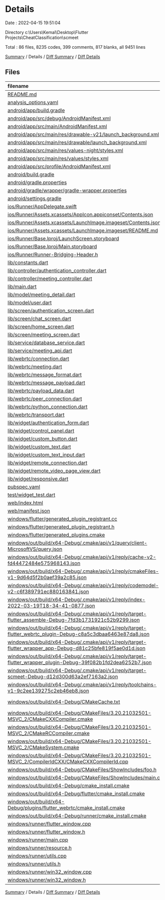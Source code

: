 # Details

Date : 2022-04-15 19:51:04

Directory c:\Users\Kemal\Desktop\Flutter Projects\CheatClassification\scmeet

Total : 86 files,  8235 codes, 399 comments, 817 blanks, all 9451 lines

[Summary](results.md) / Details / [Diff Summary](diff.md) / [Diff Details](diff-details.md)

## Files
| filename | language | code | comment | blank | total |
| :--- | :--- | ---: | ---: | ---: | ---: |
| [README.md](/README.md) | Markdown | 10 | 0 | 7 | 17 |
| [analysis_options.yaml](/analysis_options.yaml) | YAML | 3 | 23 | 4 | 30 |
| [android/app/build.gradle](/android/app/build.gradle) | Gradle | 53 | 3 | 13 | 69 |
| [android/app/src/debug/AndroidManifest.xml](/android/app/src/debug/AndroidManifest.xml) | XML | 4 | 3 | 1 | 8 |
| [android/app/src/main/AndroidManifest.xml](/android/app/src/main/AndroidManifest.xml) | XML | 38 | 6 | 2 | 46 |
| [android/app/src/main/res/drawable-v21/launch_background.xml](/android/app/src/main/res/drawable-v21/launch_background.xml) | XML | 4 | 7 | 2 | 13 |
| [android/app/src/main/res/drawable/launch_background.xml](/android/app/src/main/res/drawable/launch_background.xml) | XML | 4 | 7 | 2 | 13 |
| [android/app/src/main/res/values-night/styles.xml](/android/app/src/main/res/values-night/styles.xml) | XML | 9 | 9 | 1 | 19 |
| [android/app/src/main/res/values/styles.xml](/android/app/src/main/res/values/styles.xml) | XML | 9 | 9 | 1 | 19 |
| [android/app/src/profile/AndroidManifest.xml](/android/app/src/profile/AndroidManifest.xml) | XML | 4 | 3 | 1 | 8 |
| [android/build.gradle](/android/build.gradle) | Gradle | 27 | 0 | 5 | 32 |
| [android/gradle.properties](/android/gradle.properties) | Properties | 3 | 0 | 1 | 4 |
| [android/gradle/wrapper/gradle-wrapper.properties](/android/gradle/wrapper/gradle-wrapper.properties) | Properties | 5 | 1 | 1 | 7 |
| [android/settings.gradle](/android/settings.gradle) | Gradle | 8 | 0 | 4 | 12 |
| [ios/Runner/AppDelegate.swift](/ios/Runner/AppDelegate.swift) | Swift | 12 | 0 | 2 | 14 |
| [ios/Runner/Assets.xcassets/AppIcon.appiconset/Contents.json](/ios/Runner/Assets.xcassets/AppIcon.appiconset/Contents.json) | JSON | 122 | 0 | 1 | 123 |
| [ios/Runner/Assets.xcassets/LaunchImage.imageset/Contents.json](/ios/Runner/Assets.xcassets/LaunchImage.imageset/Contents.json) | JSON | 23 | 0 | 1 | 24 |
| [ios/Runner/Assets.xcassets/LaunchImage.imageset/README.md](/ios/Runner/Assets.xcassets/LaunchImage.imageset/README.md) | Markdown | 3 | 0 | 2 | 5 |
| [ios/Runner/Base.lproj/LaunchScreen.storyboard](/ios/Runner/Base.lproj/LaunchScreen.storyboard) | XML | 36 | 1 | 1 | 38 |
| [ios/Runner/Base.lproj/Main.storyboard](/ios/Runner/Base.lproj/Main.storyboard) | XML | 25 | 1 | 1 | 27 |
| [ios/Runner/Runner-Bridging-Header.h](/ios/Runner/Runner-Bridging-Header.h) | C++ | 1 | 0 | 1 | 2 |
| [lib/constants.dart](/lib/constants.dart) | Dart | 16 | 0 | 3 | 19 |
| [lib/controller/authentication_controller.dart](/lib/controller/authentication_controller.dart) | Dart | 6 | 0 | 2 | 8 |
| [lib/controller/meeting_controller.dart](/lib/controller/meeting_controller.dart) | Dart | 18 | 0 | 7 | 25 |
| [lib/main.dart](/lib/main.dart) | Dart | 20 | 1 | 5 | 26 |
| [lib/model/meeting_detail.dart](/lib/model/meeting_detail.dart) | Dart | 13 | 0 | 3 | 16 |
| [lib/model/user.dart](/lib/model/user.dart) | Dart | 16 | 0 | 4 | 20 |
| [lib/screen/authentication_screen.dart](/lib/screen/authentication_screen.dart) | Dart | 95 | 2 | 9 | 106 |
| [lib/screen/chat_screen.dart](/lib/screen/chat_screen.dart) | Dart | 101 | 10 | 10 | 121 |
| [lib/screen/home_screen.dart](/lib/screen/home_screen.dart) | Dart | 288 | 4 | 17 | 309 |
| [lib/screen/meeting_screen.dart](/lib/screen/meeting_screen.dart) | Dart | 456 | 30 | 49 | 535 |
| [lib/service/database_service.dart](/lib/service/database_service.dart) | Dart | 0 | 0 | 1 | 1 |
| [lib/service/meeting_api.dart](/lib/service/meeting_api.dart) | Dart | 19 | 1 | 4 | 24 |
| [lib/webrtc/connection.dart](/lib/webrtc/connection.dart) | Dart | 23 | 0 | 5 | 28 |
| [lib/webrtc/meeting.dart](/lib/webrtc/meeting.dart) | Dart | 335 | 3 | 39 | 377 |
| [lib/webrtc/message_format.dart](/lib/webrtc/message_format.dart) | Dart | 5 | 0 | 2 | 7 |
| [lib/webrtc/message_payload.dart](/lib/webrtc/message_payload.dart) | Dart | 8 | 0 | 3 | 11 |
| [lib/webrtc/payload_data.dart](/lib/webrtc/payload_data.dart) | Dart | 141 | 0 | 36 | 177 |
| [lib/webrtc/peer_connection.dart](/lib/webrtc/peer_connection.dart) | Dart | 111 | 3 | 18 | 132 |
| [lib/webrtc/python_connection.dart](/lib/webrtc/python_connection.dart) | Dart | 114 | 18 | 18 | 150 |
| [lib/webrtc/transport.dart](/lib/webrtc/transport.dart) | Dart | 91 | 3 | 17 | 111 |
| [lib/widget/authentication_form.dart](/lib/widget/authentication_form.dart) | Dart | 356 | 3 | 18 | 377 |
| [lib/widget/control_panel.dart](/lib/widget/control_panel.dart) | Dart | 102 | 13 | 9 | 124 |
| [lib/widget/custom_button.dart](/lib/widget/custom_button.dart) | Dart | 27 | 0 | 4 | 31 |
| [lib/widget/custom_text.dart](/lib/widget/custom_text.dart) | Dart | 26 | 0 | 4 | 30 |
| [lib/widget/custom_text_input.dart](/lib/widget/custom_text_input.dart) | Dart | 50 | 8 | 4 | 62 |
| [lib/widget/remote_connection.dart](/lib/widget/remote_connection.dart) | Dart | 160 | 2 | 12 | 174 |
| [lib/widget/remote_video_page_view.dart](/lib/widget/remote_video_page_view.dart) | Dart | 92 | 4 | 18 | 114 |
| [lib/widget/responsive.dart](/lib/widget/responsive.dart) | Dart | 20 | 0 | 7 | 27 |
| [pubspec.yaml](/pubspec.yaml) | YAML | 30 | 56 | 16 | 102 |
| [test/widget_test.dart](/test/widget_test.dart) | Dart | 14 | 10 | 7 | 31 |
| [web/index.html](/web/index.html) | HTML | 80 | 18 | 7 | 105 |
| [web/manifest.json](/web/manifest.json) | JSON | 35 | 0 | 1 | 36 |
| [windows/flutter/generated_plugin_registrant.cc](/windows/flutter/generated_plugin_registrant.cc) | C++ | 6 | 4 | 5 | 15 |
| [windows/flutter/generated_plugin_registrant.h](/windows/flutter/generated_plugin_registrant.h) | C++ | 5 | 5 | 6 | 16 |
| [windows/flutter/generated_plugins.cmake](/windows/flutter/generated_plugins.cmake) | CMake | 13 | 0 | 4 | 17 |
| [windows/out/build/x64-Debug/.cmake/api/v1/query/client-MicrosoftVS/query.json](/windows/out/build/x64-Debug/.cmake/api/v1/query/client-MicrosoftVS/query.json) | JSON | 1 | 0 | 0 | 1 |
| [windows/out/build/x64-Debug/.cmake/api/v1/reply/cache-v2-fd44472484e575968143.json](/windows/out/build/x64-Debug/.cmake/api/v1/reply/cache-v2-fd44472484e575968143.json) | JSON | 1,259 | 0 | 1 | 1,260 |
| [windows/out/build/x64-Debug/.cmake/api/v1/reply/cmakeFiles-v1-9d64d5f2b0aef39a2c85.json](/windows/out/build/x64-Debug/.cmake/api/v1/reply/cmakeFiles-v1-9d64d5f2b0aef39a2c85.json) | JSON | 394 | 0 | 1 | 395 |
| [windows/out/build/x64-Debug/.cmake/api/v1/reply/codemodel-v2-c6f389791ec880163841.json](/windows/out/build/x64-Debug/.cmake/api/v1/reply/codemodel-v2-c6f389791ec880163841.json) | JSON | 166 | 0 | 1 | 167 |
| [windows/out/build/x64-Debug/.cmake/api/v1/reply/index-2022-03-19T18-34-41-0877.json](/windows/out/build/x64-Debug/.cmake/api/v1/reply/index-2022-03-19T18-34-41-0877.json) | JSON | 132 | 0 | 1 | 133 |
| [windows/out/build/x64-Debug/.cmake/api/v1/reply/target-flutter_assemble-Debug-7fd3b1731921c52b9299.json](/windows/out/build/x64-Debug/.cmake/api/v1/reply/target-flutter_assemble-Debug-7fd3b1731921c52b9299.json) | JSON | 73 | 0 | 1 | 74 |
| [windows/out/build/x64-Debug/.cmake/api/v1/reply/target-flutter_webrtc_plugin-Debug-c8a5c3dbaa6463e87da8.json](/windows/out/build/x64-Debug/.cmake/api/v1/reply/target-flutter_webrtc_plugin-Debug-c8a5c3dbaa6463e87da8.json) | JSON | 354 | 0 | 1 | 355 |
| [windows/out/build/x64-Debug/.cmake/api/v1/reply/target-flutter_wrapper_app-Debug-d81c25bfe819f5ae0d1d.json](/windows/out/build/x64-Debug/.cmake/api/v1/reply/target-flutter_wrapper_app-Debug-d81c25bfe819f5ae0d1d.json) | JSON | 271 | 0 | 1 | 272 |
| [windows/out/build/x64-Debug/.cmake/api/v1/reply/target-flutter_wrapper_plugin-Debug-39f082b1fd2dea6252b7.json](/windows/out/build/x64-Debug/.cmake/api/v1/reply/target-flutter_wrapper_plugin-Debug-39f082b1fd2dea6252b7.json) | JSON | 262 | 0 | 1 | 263 |
| [windows/out/build/x64-Debug/.cmake/api/v1/reply/target-scmeet-Debug-d12d300d63a2ef7163a2.json](/windows/out/build/x64-Debug/.cmake/api/v1/reply/target-scmeet-Debug-d12d300d63a2ef7163a2.json) | JSON | 409 | 0 | 1 | 410 |
| [windows/out/build/x64-Debug/.cmake/api/v1/reply/toolchains-v1-9c2ee139275c2eb46eb8.json](/windows/out/build/x64-Debug/.cmake/api/v1/reply/toolchains-v1-9c2ee139275c2eb46eb8.json) | JSON | 53 | 0 | 1 | 54 |
| [windows/out/build/x64-Debug/CMakeCache.txt](/windows/out/build/x64-Debug/CMakeCache.txt) | CMake Cache | 311 | 0 | 72 | 383 |
| [windows/out/build/x64-Debug/CMakeFiles/3.20.21032501-MSVC_2/CMakeCXXCompiler.cmake](/windows/out/build/x64-Debug/CMakeFiles/3.20.21032501-MSVC_2/CMakeCXXCompiler.cmake) | CMake | 74 | 0 | 18 | 92 |
| [windows/out/build/x64-Debug/CMakeFiles/3.20.21032501-MSVC_2/CMakeRCCompiler.cmake](/windows/out/build/x64-Debug/CMakeFiles/3.20.21032501-MSVC_2/CMakeRCCompiler.cmake) | CMake | 6 | 0 | 1 | 7 |
| [windows/out/build/x64-Debug/CMakeFiles/3.20.21032501-MSVC_2/CMakeSystem.cmake](/windows/out/build/x64-Debug/CMakeFiles/3.20.21032501-MSVC_2/CMakeSystem.cmake) | CMake | 11 | 0 | 5 | 16 |
| [windows/out/build/x64-Debug/CMakeFiles/3.20.21032501-MSVC_2/CompilerIdCXX/CMakeCXXCompilerId.cpp](/windows/out/build/x64-Debug/CMakeFiles/3.20.21032501-MSVC_2/CompilerIdCXX/CMakeCXXCompilerId.cpp) | C++ | 555 | 57 | 123 | 735 |
| [windows/out/build/x64-Debug/CMakeFiles/ShowIncludes/foo.h](/windows/out/build/x64-Debug/CMakeFiles/ShowIncludes/foo.h) | C++ | 0 | 0 | 2 | 2 |
| [windows/out/build/x64-Debug/CMakeFiles/ShowIncludes/main.c](/windows/out/build/x64-Debug/CMakeFiles/ShowIncludes/main.c) | C | 2 | 0 | 1 | 3 |
| [windows/out/build/x64-Debug/cmake_install.cmake](/windows/out/build/x64-Debug/cmake_install.cmake) | CMake | 124 | 0 | 19 | 143 |
| [windows/out/build/x64-Debug/flutter/cmake_install.cmake](/windows/out/build/x64-Debug/flutter/cmake_install.cmake) | CMake | 29 | 0 | 6 | 35 |
| [windows/out/build/x64-Debug/plugins/flutter_webrtc/cmake_install.cmake](/windows/out/build/x64-Debug/plugins/flutter_webrtc/cmake_install.cmake) | CMake | 29 | 0 | 6 | 35 |
| [windows/out/build/x64-Debug/runner/cmake_install.cmake](/windows/out/build/x64-Debug/runner/cmake_install.cmake) | CMake | 29 | 0 | 6 | 35 |
| [windows/runner/flutter_window.cpp](/windows/runner/flutter_window.cpp) | C++ | 45 | 4 | 13 | 62 |
| [windows/runner/flutter_window.h](/windows/runner/flutter_window.h) | C++ | 20 | 5 | 9 | 34 |
| [windows/runner/main.cpp](/windows/runner/main.cpp) | C++ | 30 | 4 | 10 | 44 |
| [windows/runner/resource.h](/windows/runner/resource.h) | C++ | 9 | 6 | 2 | 17 |
| [windows/runner/utils.cpp](/windows/runner/utils.cpp) | C++ | 53 | 2 | 10 | 65 |
| [windows/runner/utils.h](/windows/runner/utils.h) | C++ | 8 | 6 | 6 | 20 |
| [windows/runner/win32_window.cpp](/windows/runner/win32_window.cpp) | C++ | 183 | 15 | 48 | 246 |
| [windows/runner/win32_window.h](/windows/runner/win32_window.h) | C++ | 48 | 29 | 22 | 99 |

[Summary](results.md) / Details / [Diff Summary](diff.md) / [Diff Details](diff-details.md)